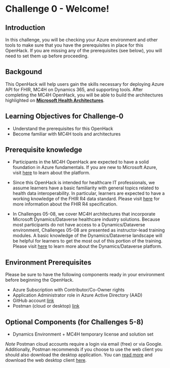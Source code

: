 # Challenge 0 - Welcome!

## Introduction 
In this challenge, you will be checking your Azure environment and other tools to make sure that you have the prerequisites in place for this OpenHack. If you are missing any of the prerequisites (see below), you will need to set them up before proceeding.

## Backgound 
This OpenHack will help users gain the skills necessary for deploying Azure API for FHIR, MC4H on Dynamics 365, and supporting tools. After completing the MC4H OpenHack, you will be able to build the architectures highlighted on __[Microsoft Health Architectures](https://microsoft.github.io/health-architectures/)__.
 
## Learning Objectives for Challenge-0
+ Understand the prerequisites for this OpenHack
+ Become familiar with MC4H tools and architectures

## Prerequisite knowledge

+ Participants in the MC4H OpenHack are expected to have a solid foundation in Azure fundamentals. If you are new to Microsoft Azure, visit [here](https://docs.microsoft.com/en-us/learn/paths/az-900-describe-cloud-concepts/) to learn about the platform.

+ Since this OpenHack is intended for healthcare IT professionals, we assume learners have a basic familiarity with general topics related to health data interoperability. In particular, learners are expected to have a working knowledge of the FHIR R4 data standard. Please visit [here](https://hl7.org/fhir/R4/) for more information about the FHIR R4 specification.

+ In Challenges 05-08, we cover MC4H architectures that incorporate Microsoft Dynamics/Dataverse healthcare industry solutions. Because most participants do not have access to a Dynamics/Dataverse environment, Challenges 05-08 are presented as instructor-lead training modules. A basic knowledge of the Dynamics/Dataverse landscape will be helpful for learners to get the most out of this portion of the training. Please visit [here](https://powerplatform.microsoft.com/en-us/dataverse/) to learn more about the Dynamics/Dataverse platform.

## Environment Prerequisites
Please be sure to have the following components ready in your environment before beginning the OpenHack.

+ Azure Subscription with Contributor/Co-Owner rights
+ Application Administrator role in Azure Active Directory (AAD)
+ GitHub account [link](https://github.com/)
+ Postman (cloud or desktop) [link](https://www.postman.com/)

## Optional Components (for Challenges 5-8)
+ Dynamics Environment + MC4H temporary license and solution set

_Note_ Postman cloud accounts require a login via email (free) or via Google.  Additionally, Postman recommends if you choose to use the web client you should also download the desktop application.  You can [read more](https://www.postman.com/downloads/?utm_source=postman-home) and download the web desktop client [here](https://www.postman.com/downloads/?utm_source=postman-home).
  




